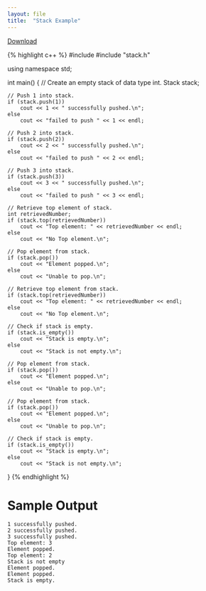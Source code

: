 ```yaml
---
layout: file
title:  "Stack Example"
---
```

<a href="{{ site.baseurl }}{% link _docs/program-files/downloads/stack_example.cpp%}" download="stack_example.cpp" class="btn btn-primary">Download</a>

{% highlight c++ %}
#include <iostream>
#include "stack.h"

using namespace std;

int main() {
    // Create an empty stack of data type int.
    Stack<int> stack;

    // Push 1 into stack.
    if (stack.push(1))
        cout << 1 << " successfully pushed.\n";
    else
        cout << "failed to push " << 1 << endl;

    // Push 2 into stack.
    if (stack.push(2))
        cout << 2 << " successfully pushed.\n";
    else
        cout << "failed to push " << 2 << endl;

    // Push 3 into stack.
    if (stack.push(3))
        cout << 3 << " successfully pushed.\n";
    else
        cout << "failed to push " << 3 << endl;

    // Retrieve top element of stack.
    int retrievedNumber;
    if (stack.top(retrievedNumber))
        cout << "Top element: " << retrievedNumber << endl;
    else
        cout << "No Top element.\n";

    // Pop element from stack.
    if (stack.pop())
        cout << "Element popped.\n";
    else
        cout << "Unable to pop.\n";

    // Retrieve top element from stack.
    if (stack.top(retrievedNumber))
        cout << "Top element: " << retrievedNumber << endl;
    else
        cout << "No Top element.\n";

    // Check if stack is empty.
    if (stack.is_empty())
        cout << "Stack is empty.\n";
    else
        cout << "Stack is not empty.\n";

    // Pop element from stack.
    if (stack.pop())
        cout << "Element popped.\n";
    else
        cout << "Unable to pop.\n";

    // Pop element from stack.
    if (stack.pop())
        cout << "Element popped.\n";
    else
        cout << "Unable to pop.\n";

    // Check if stack is empty.
    if (stack.is_empty())
        cout << "Stack is empty.\n";
    else
        cout << "Stack is not empty.\n";
}
{% endhighlight %}

# Sample Output
```
1 successfully pushed.
2 successfully pushed.
3 successfully pushed.
Top element: 3
Element popped.
Top element: 2
Stack is not empty
Element popped.
Element popped.
Stack is empty.
```
